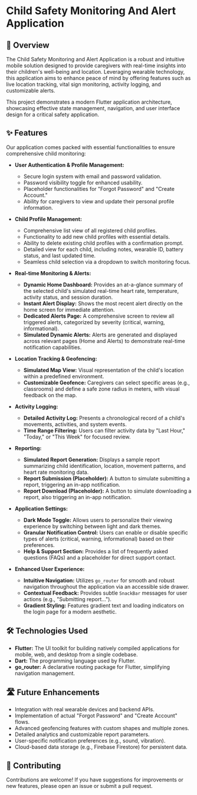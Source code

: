 # Child Safety Monitoring And Alert Application 

## 🌟 Overview

The Child Safety Monitoring and Alert Application is a robust and intuitive mobile solution designed to provide caregivers with real-time insights into their children's well-being and location. Leveraging wearable technology, this application aims to enhance peace of mind by offering features such as live location tracking, vital sign monitoring, activity logging, and customizable alerts.

This project demonstrates a modern Flutter application architecture, showcasing effective state management, navigation, and user interface design for a critical safety application.

## ✨ Features

Our application comes packed with essential functionalities to ensure comprehensive child monitoring:

* **User Authentication & Profile Management:**
    * Secure login system with email and password validation.
    * Password visibility toggle for enhanced usability.
    * Placeholder functionalities for "Forgot Password" and "Create Account."
    * Ability for caregivers to view and update their personal profile information.

* **Child Profile Management:**
    * Comprehensive list view of all registered child profiles.
    * Functionality to add new child profiles with essential details.
    * Ability to delete existing child profiles with a confirmation prompt.
    * Detailed view for each child, including notes, wearable ID, battery status, and last updated time.
    * Seamless child selection via a dropdown to switch monitoring focus.

* **Real-time Monitoring & Alerts:**
    * **Dynamic Home Dashboard:** Provides an at-a-glance summary of the selected child's simulated real-time heart rate, temperature, activity status, and session duration.
    * **Instant Alert Display:** Shows the most recent alert directly on the home screen for immediate attention.
    * **Dedicated Alerts Page:** A comprehensive screen to review all triggered alerts, categorized by severity (critical, warning, informational).
    * **Simulated Dynamic Alerts:** Alerts are generated and displayed across relevant pages (Home and Alerts) to demonstrate real-time notification capabilities.

* **Location Tracking & Geofencing:**
    * **Simulated Map View:** Visual representation of the child's location within a predefined environment.
    * **Customizable Geofence:** Caregivers can select specific areas (e.g., classrooms) and define a safe zone radius in meters, with visual feedback on the map.

* **Activity Logging:**
    * **Detailed Activity Log:** Presents a chronological record of a child's movements, activities, and system events.
    * **Time Range Filtering:** Users can filter activity data by "Last Hour," "Today," or "This Week" for focused review.

* **Reporting:**
    * **Simulated Report Generation:** Displays a sample report summarizing child identification, location, movement patterns, and heart rate monitoring data.
    * **Report Submission (Placeholder):** A button to simulate submitting a report, triggering an in-app notification.
    * **Report Download (Placeholder):** A button to simulate downloading a report, also triggering an in-app notification.

* **Application Settings:**
    * **Dark Mode Toggle:** Allows users to personalize their viewing experience by switching between light and dark themes.
    * **Granular Notification Control:** Users can enable or disable specific types of alerts (critical, warning, informational) based on their preferences.
    * **Help & Support Section:** Provides a list of frequently asked questions (FAQs) and a placeholder for direct support contact.

* **Enhanced User Experience:**
    * **Intuitive Navigation:** Utilizes `go_router` for smooth and robust navigation throughout the application via an accessible side drawer.
    * **Contextual Feedback:** Provides subtle `SnackBar` messages for user actions (e.g., "Submitting report...").
    * **Gradient Styling:** Features gradient text and loading indicators on the login page for a modern aesthetic.

## 🛠️ Technologies Used

* **Flutter:** The UI toolkit for building natively compiled applications for mobile, web, and desktop from a single codebase.
* **Dart:** The programming language used by Flutter.
* **go_router:** A declarative routing package for Flutter, simplifying navigation management.

## 🛣️ Future Enhancements

* Integration with real wearable devices and backend APIs.
* Implementation of actual "Forgot Password" and "Create Account" flows.
* Advanced geofencing features with custom shapes and multiple zones.
* Detailed analytics and customizable report parameters.
* User-specific notification preferences (e.g., sound, vibration).
* Cloud-based data storage (e.g., Firebase Firestore) for persistent data.

## 🤝 Contributing

Contributions are welcome! If you have suggestions for improvements or new features, please open an issue or submit a pull request.

